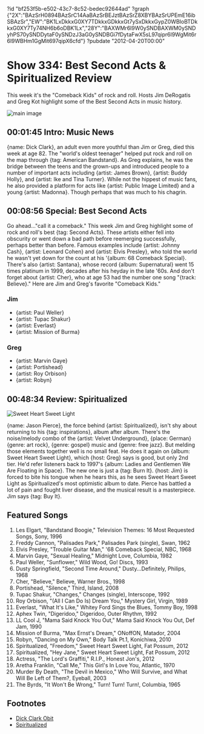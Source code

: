 ?id "bf253f5b-e502-43c7-8c52-bedec92644ad"
?graph {"2X":"BAzSrH0894BAzSrC14AaBAzSrBEJztBAzSrZ8XBYBAzSrUPEmE16ibSBAzSr","EW":"BK1LxDkkxG0XY7TDkkxGDkkxGt7ySxDkkxGypZ0WBIoBTDkkxG0XY7Ty74NH6b6oDBK1Lx","28Y":"BAXWMr6l9W0ySNDBAXWM0ySNDyhPS70ySNDDytaF0ySNDzJ3aG0ySNDBGi7fDytaFwX5sL97qipr6l9WgMit6r6l9WBHm1GgMit697qipX6cfd"}
?pubdate "2012-04-20T00:00"

# Show 334: Best Second Acts & Spiritualized Review
This week it's the "Comeback Kids" of rock and roll. Hosts Jim DeRogatis and Greg Kot highlight some of the Best Second Acts in music history.

![main image](https://static.soundopinions.org/images/2012/secondact.jpg)


## 00:01:45 Intro: Music News
{name: Dick Clark}, an adult even more youthful than Jim or Greg, died this week at age 82. The "world's oldest teenager" helped put rock and roll on the map through {tag: American Bandstand}. As Greg explains, he was the bridge between the teens and the grown-ups and introduced people to a number of important acts including {artist: James Brown}, {artist: Buddy Holly}, and {artist: Ike and Tina Turner}. While not the hippest of music fans, he also provided a platform for acts like {artist: Public Image Limited} and a young {artist: Madonna}. Though perhaps that was much to his chagrin.

## 00:08:56 Special: Best Second Acts
Go ahead..."call it a comeback." This week Jim and Greg highlight some of rock and roll's best {tag: Second Acts}. These artists either fell into obscurity or went down a bad path before reemerging successfully, perhaps better than before. Famous examples include {artist: Johnny Cash}, {artist: Leonard Cohen} and {artist: Elvis Presley}, who told the world he wasn't yet down for the count at his '{album: 68 Comeback Special}. There's also {artist: Santana}, whose record {album: Supernatural} went 15 times platinum in 1999, decades after his heyday in the late '60s. And don't forget about {artist: Cher}, who at age 53 had the number one song "{track: Believe}." Here are Jim and Greg's favorite "Comeback Kids."

### Jim
- {artist: Paul Weller}
- {artist: Tupac Shakur}
- {artist: Everlast}
- {artist: Mission of Burma}

### Greg
- {artist: Marvin Gaye}
- {artist: Portishead}
- {artist: Roy Orbison}
- {artist: Robyn}

## 00:48:34 Review: Spiritualized
![Sweet Heart Sweet Light](https://static.soundopinions.org/assets/334/28Y0.jpg)

{name: Jason Pierce}, the force behind {artist: Spiritualized}, isn't shy about returning to his {tag: inspirations}, album after album. There's the noise/melody combo of the {artist: Velvet Underground}, {place: German} {genre: art rock}, {genre: gospel} music and {genre: free jazz}. But melding those elements together well is no small feat. He does it again on {album: Sweet Heart Sweet Light}, which {host: Greg} says is good, but only 2nd tier. He'd refer listeners back to 1997's {album: Ladies and Gentlemen We Are Floating in Space}. The new one is just a {tag: Burn It}. {host: Jim} is forced to bite his tongue when he hears this, as he sees Sweet Heart Sweet Light as Spiritualized's most optimistic album to date. Pierce has battled a lot of pain and fought liver disease, and the musical result is a masterpiece. Jim says {tag: Buy It}.


## Featured Songs
1. Les Elgart, "Bandstand Boogie," Television Themes: 16 Most Requested Songs, Sony, 1996
2. Freddy Cannon, "Palisades Park," Palisades Park (single), Swan, 1962
3. Elvis Presley, "Trouble Guitar Man," '68 Comeback Special, NBC, 1968
4. Marvin Gaye, "Sexual Healing," Midnight Love, Columbia, 1982
5. Paul Weller, "Sunflower," Wild Wood, Go! Discs, 1993
6. Dusty Springfield, "Second Time Around," Dusty...Definitely, Philips, 1968
7. Cher, "Believe," Believe, Warner Bros., 1998
8. Portishead, "Silence," Third, Island, 2008
9. Tupac Shakur, "Changes," Changes (single), Interscope, 1992
10. Roy Orbison, "(All I Can Do Is) Dream You," Mystery Girl, Virgin, 1989
11. Everlast, "What It's Like," Whitey Ford Sings the Blues, Tommy Boy, 1998
12. Aphex Twin, "Digeridoo," Digeridoo, Outer Rhythm, 1992
13. LL Cool J, "Mama Said Knock You Out," Mama Said Knock You Out, Def Jam, 1990
14. Mission of Burma, "Max Ernst's Dream," ONoffON, Matador, 2004
15. Robyn, "Dancing on My Own," Body Talk Pt.1, Konichiwa, 2010
16. Spiritualized, "Freedom," Sweet Heart Sweet Light, Fat Possum, 2012
17. Spiritualized, "Hey Jane," Sweet Heart Sweet Light, Fat Possum, 2012
18. Actress, "The Lord's Graffiti," R.I.P., Honest Jon's, 2012
19. Aretha Franklin, "Call Me," This Girl's In Love You, Atlantic, 1970
20. Murder By Death, "The Devil in Mexico," Who Will Survive, and What Will Be Left of Them?, Eyeball, 2003
21. The Byrds, "It Won't Be Wrong," Turn! Turn! Turn!, Columbia, 1965

## Footnotes
- [Dick Clark Obit](http://www.nytimes.com/2012/04/19/arts/television/dick-clark-tv-host-and-icon-of-new-years-eve-is-dead-at-82.html)
- [Spiritualized](http://www.allmusic.com/artist/spiritualized-mn0000746731)
